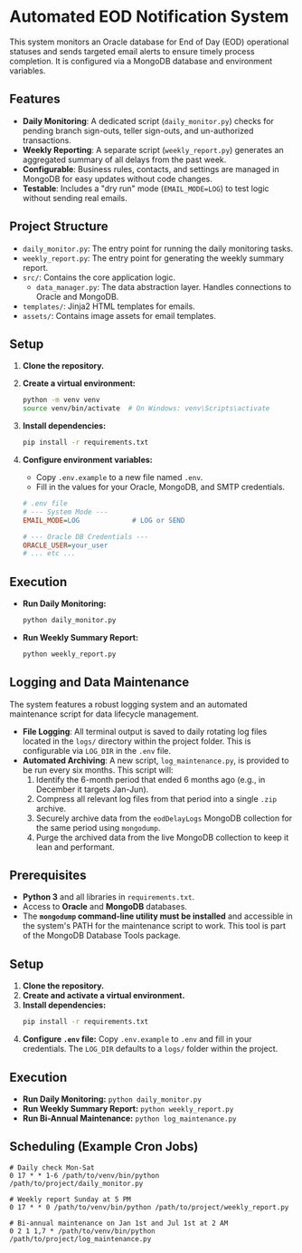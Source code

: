 # Automated EOD Notification System

This system monitors an Oracle database for End of Day (EOD) operational statuses and sends targeted email alerts to ensure timely process completion. It is configured via a MongoDB database and environment variables.

## Features

- **Daily Monitoring**: A dedicated script (`daily_monitor.py`) checks for pending branch sign-outs, teller sign-outs, and un-authorized transactions.
- **Weekly Reporting**: A separate script (`weekly_report.py`) generates an aggregated summary of all delays from the past week.
- **Configurable**: Business rules, contacts, and settings are managed in MongoDB for easy updates without code changes.
- **Testable**: Includes a "dry run" mode (`EMAIL_MODE=LOG`) to test logic without sending real emails.

## Project Structure

- `daily_monitor.py`: The entry point for running the daily monitoring tasks.
- `weekly_report.py`: The entry point for generating the weekly summary report.
- `src/`: Contains the core application logic.
  - `data_manager.py`: The data abstraction layer. Handles connections to Oracle and MongoDB.
- `templates/`: Jinja2 HTML templates for emails.
- `assets/`: Contains image assets for email templates.

## Setup

1.  **Clone the repository.**
2.  **Create a virtual environment:**
    ```bash
    python -m venv venv
    source venv/bin/activate  # On Windows: venv\Scripts\activate
    ```
3.  **Install dependencies:**
    ```bash
    pip install -r requirements.txt
    ```
4.  **Configure environment variables:**
    - Copy `.env.example` to a new file named `.env`.
    - Fill in the values for your Oracle, MongoDB, and SMTP credentials.

    ```ini
    # .env file
    # --- System Mode ---
    EMAIL_MODE=LOG             # LOG or SEND

    # --- Oracle DB Credentials ---
    ORACLE_USER=your_user
    # ... etc ...
    ```

## Execution

-   **Run Daily Monitoring:**
    ```bash
    python daily_monitor.py
    ```
-   **Run Weekly Summary Report:**
    ```bash
    python weekly_report.py
    ```
## Logging and Data Maintenance

The system features a robust logging system and an automated maintenance script for data lifecycle management.

- **File Logging**: All terminal output is saved to daily rotating log files located in the `logs/` directory within the project folder. This is configurable via `LOG_DIR` in the `.env` file.
- **Automated Archiving**: A new script, `log_maintenance.py`, is provided to be run every six months. This script will:
  1. Identify the 6-month period that ended 6 months ago (e.g., in December it targets Jan-Jun).
  2. Compress all relevant log files from that period into a single `.zip` archive.
  3. Securely archive data from the `eodDelayLogs` MongoDB collection for the same period using `mongodump`.
  4. Purge the archived data from the live MongoDB collection to keep it lean and performant.

## Prerequisites

- **Python 3** and all libraries in `requirements.txt`.
- Access to **Oracle** and **MongoDB** databases.
- The **`mongodump` command-line utility must be installed** and accessible in the system's PATH for the maintenance script to work. This tool is part of the MongoDB Database Tools package.

## Setup

1.  **Clone the repository.**
2.  **Create and activate a virtual environment.**
3.  **Install dependencies:**
    ```bash
    pip install -r requirements.txt
    ```
4.  **Configure `.env` file:** Copy `.env.example` to `.env` and fill in your credentials. The `LOG_DIR` defaults to a `logs/` folder within the project.

## Execution

- **Run Daily Monitoring:** `python daily_monitor.py`
- **Run Weekly Summary Report:** `python weekly_report.py`
- **Run Bi-Annual Maintenance:** `python log_maintenance.py`

## Scheduling (Example Cron Jobs)

```crontab
# Daily check Mon-Sat
0 17 * * 1-6 /path/to/venv/bin/python /path/to/project/daily_monitor.py

# Weekly report Sunday at 5 PM
0 17 * * 0 /path/to/venv/bin/python /path/to/project/weekly_report.py

# Bi-annual maintenance on Jan 1st and Jul 1st at 2 AM
0 2 1 1,7 * /path/to/venv/bin/python /path/to/project/log_maintenance.py